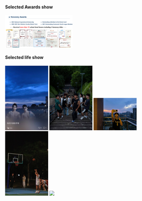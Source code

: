 #### Selected Awards show
<img src="static/assets/img/award.jpg" width="220" alt="奖项备份">

#### Selected life show
<img src="static/assets/img/lifeshow1.png" width="140">
<img src="static/assets/img/lifeshow2.jpg" width="140">
<img src="static/assets/img/lifeshow3.jpg" width="140">
<img src="static/assets/img/lifeshow4.jpg" width="140">
<img src="static/assets/img/lifeshow5.jpg" width="140">
